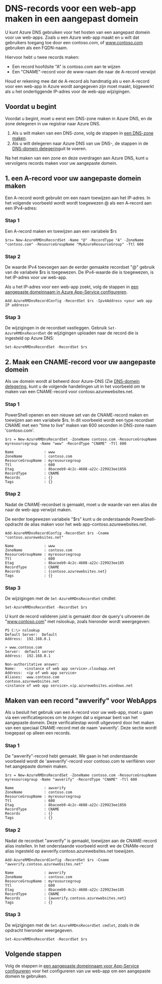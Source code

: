 <properties
   pageTitle="Maken van aangepaste DNS-records voor een web-app | Microsoft Azure  "
   description="Het maken van aangepaste domein DNS-records voor WebApp met Azure DNS."
   services="dns"
   documentationCenter="na"
   authors="sdwheeler"
   manager="carmonm"
   editor=""/>

<tags
   ms.service="dns"
   ms.devlang="na"
   ms.topic="article"
   ms.tgt_pltfrm="na"
   ms.workload="infrastructure-services"
   ms.date="08/16/2016"
   ms.author="sewhee"/>

# <a name="create-dns-records-for-a-web-app-in-a-custom-domain"></a>DNS-records voor een web-app maken in een aangepast domein

U kunt Azure DNS gebruiken voor het hosten van een aangepast domein voor uw web-apps. Zoals u een Azure web-app maakt en u wilt dat gebruikers toegang toe door een contoso.com, of www.contoso.com gebruiken als een FQDN-naam.

Hiervoor hebt u twee records maken:

- Een record hoofdsite "A" is contoso.com aan te wijzen
- Een "CNAME"-record voor de www-naam die naar de A-record verwijst

Houd er rekening mee dat de A-record als handmatig als u een A-record voor een web-app in Azure wordt aangegeven zijn moet maakt, bijgewerkt als u het onderliggende IP-adres voor de web-app wijzigingen.

## <a name="before-you-begin"></a>Voordat u begint

Voordat u begint, moet u eerst een DNS-zone maken in Azure DNS, en de zone delegeren in uw registrar naar Azure DNS.

1. Als u wilt maken van een DNS-zone, volg de stappen in [een DNS-zone maken](dns-getstarted-create-dnszone.md).
2. Als u wilt delegeren naar Azure DNS van uw DNS-, de stappen in de [DNS-domein delegering](dns-domain-delegation.md)uit te voeren.

Na het maken van een zone en deze overdragen aan Azure DNS, kunt u vervolgens records maken voor uw aangepaste domein.


## <a name="1-create-an-a-record-for-your-custom-domain"></a>1. een A-record voor uw aangepaste domein maken

Een A-record wordt gebruikt om een naam toewijzen aan het IP-adres. In het volgende voorbeeld wordt wordt toegewezen @ als een A-record aan een IPv4-adres:

### <a name="step-1"></a>Stap 1

Een A-record maken en toewijzen aan een variabele $rs

    $rs= New-AzureRMDnsRecordSet -Name "@" -RecordType "A" -ZoneName "contoso.com" -ResourceGroupName "MyAzureResourceGroup" -Ttl 600

### <a name="step-2"></a>Stap 2

De waarde IPv4 toevoegen aan de eerder gemaakte recordset "@" gebruik van de variabele $rs is toegewezen. De IPv4-waarde die is toegewezen, is het IP-adres voor uw web-app.

Als u het IP-adres voor een web-app zoekt, volg de stappen in [een aangepaste domeinnaam in Azure App-Service configureren](../web-sites-custom-domain-name.md#Find-the-virtual-IP-address).

    Add-AzureRMDnsRecordConfig -RecordSet $rs -Ipv4Address <your web app IP address>

### <a name="step-3"></a>Stap 3

De wijzigingen in de recordset vastleggen. Gebruik `Set-AzureRMDnsRecordSet` de wijzigingen uploaden naar de record die is ingesteld op Azure DNS:

    Set-AzureRMDnsRecordSet -RecordSet $rs

## <a name="2-create-a-cname-record-for-your-custom-domain"></a>2. Maak een CNAME-record voor uw aangepaste domein

Als uw domein wordt al beheerd door Azure-DNS (Zie [DNS-domein delegering](dns-domain-delegation.md), kunt u de volgende handelingen uit in het voorbeeld om te maken van een CNAME-record voor contoso.azurewebsites.net.

### <a name="step-1"></a>Stap 1

PowerShell openen en een nieuwe set van de CNAME-record maken en toewijzen aan een variabele $rs. In dit voorbeeld wordt een type recordset CNAME met een "time to live" maken van 600 seconden in DNS-zone naam 'contoso.com'.

    $rs = New-AzureRMDnsRecordSet -ZoneName contoso.com -ResourceGroupName myresourcegroup -Name "www" -RecordType "CNAME" -Ttl 600

    Name              : www
    ZoneName          : contoso.com
    ResourceGroupName : myresourcegroup
    Ttl               : 600
    Etag              : 8baceeb9-4c2c-4608-a22c-229923ee1856
    RecordType        : CNAME
    Records           : {}
    Tags              : {}


### <a name="step-2"></a>Stap 2

Nadat de CNAME-recordset is gemaakt, moet u de waarde van een alias die naar de web-app verwijst maken.

De eerder toegewezen variabele "$rs" kunt u de onderstaande PowerShell-opdracht de alias maken voor het web app-contoso.azurewebsites.net.

    Add-AzureRMDnsRecordConfig -RecordSet $rs -Cname "contoso.azurewebsites.net"

    Name              : www
    ZoneName          : contoso.com
    ResourceGroupName : myresourcegroup
    Ttl               : 600
    Etag              : 8baceeb9-4c2c-4608-a22c-229923ee185
    RecordType        : CNAME
    Records           : {contoso.azurewebsites.net}
    Tags              : {}

### <a name="step-3"></a>Stap 3

De wijzigingen met de `Set-AzureRMDnsRecordSet` cmdlet:

    Set-AzureRMDnsRecordSet -RecordSet $rs

U kunt de record valideren juist is gemaakt door de query's uitvoeren de "www.contoso.com" met nslookup, zoals hieronder wordt weergegeven:

    PS C:\> nslookup
    Default Server:  Default
    Address:  192.168.0.1

    > www.contoso.com
    Server:  default server
    Address:  192.168.0.1

    Non-authoritative answer:
    Name:    <instance of web app service>.cloudapp.net
    Address:  <ip of web app service>
    Aliases:  www.contoso.com
    contoso.azurewebsites.net
    <instance of web app service>.vip.azurewebsites.windows.net

## <a name="create-an-awverify-record-for-web-apps"></a>Maken van een record "awverify" voor WebApps


Als u besluit het gebruik van een A-record voor uw web-app, moet u gaan via een verificatieproces om te zorgen dat u eigenaar bent van het aangepaste domein. Deze verificatiestap wordt uitgevoerd door het maken van een speciaal CNAME-record met de naam 'awverify'. Deze sectie wordt toegepast op alleen een records.


### <a name="step-1"></a>Stap 1

De "awverify"-record hebt gemaakt. We gaan in het onderstaande voorbeeld wordt de 'aweverify'-record voor contoso.com te verifiëren voor het aangepaste domein maken.

    $rs = New-AzureRMDnsRecordSet -ZoneName contoso.com -ResourceGroupName myresourcegroup -Name "awverify" -RecordType "CNAME" -Ttl 600

    Name              : awverify
    ZoneName          : contoso.com
    ResourceGroupName : myresourcegroup
    Ttl               : 600
    Etag              : 8baceeb9-4c2c-4608-a22c-229923ee1856
    RecordType        : CNAME
    Records           : {}
    Tags              : {}


### <a name="step-2"></a>Stap 2

Nadat de recordset "awverify" is gemaakt, toewijzen aan de CNAME-record alias instellen. In het onderstaande voorbeeld wordt we de CNAMe-record alias ingesteld op awverify.contoso.azurewebsites.net toewijzen.

    Add-AzureRMDnsRecordConfig -RecordSet $rs -Cname "awverify.contoso.azurewebsites.net"

    Name              : awverify
    ZoneName          : contoso.com
    ResourceGroupName : myresourcegroup
    Ttl               : 600
    Etag              : 8baceeb9-4c2c-4608-a22c-229923ee185
    RecordType        : CNAME
    Records           : {awverify.contoso.azurewebsites.net}
    Tags              : {}

### <a name="step-3"></a>Stap 3

De wijzigingen met de `Set-AzureRMDnsRecordSet cmdlet`, zoals in de opdracht hieronder weergegeven.

    Set-AzureRMDnsRecordSet -RecordSet $rs



## <a name="next-steps"></a>Volgende stappen

Volg de stappen in [een aangepaste domeinnaam voor App-Service configureren](../app-service-web/web-sites-custom-domain-name.md) voor het configureren van uw web-app om een aangepaste domein te gebruiken.








